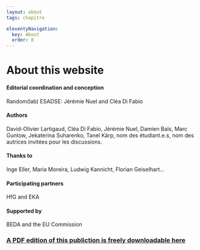 ```yaml
---
layout: about
tags: chapitre

eleventyNavigation:
  key: About
  order: 8
---
```


# About this website

#### Editorial coordination and conception
Random(lab) ESADSE: Jérémie Nuel and Cléa Di Fabio

#### Authors
David-Olivier Lartigaud, Cléa Di Fabio, Jérémie Nuel, Damien Baïs, Marc Guntow, Jekaterina Suharenko, Tanel Kärp, nom des étudiant.e.s, nom des autrices invitées pour les discussions.

#### Thanks to
Inge Eller, Maria Moreira, Ludwig Kannicht, Florian Geiselhart...

#### Participating partners
HfG and EKA

#### Supported by
BEDA and the EU Commission

### [A PDF edition of this publiction is freely downloadable here](/pdf/dtcc.pdf)




